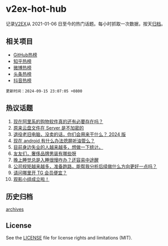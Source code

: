 # v2ex-hot-hub

 记录[V2EX](https://www.v2ex.com/)从 2021-01-06 日至今的热门话题。每小时抓取一次数据，按天[归档](archives)。
 
 ## 相关项目

- [GitHub热榜](https://github.com/snaildev/github-hot-hub)
- [知乎热榜](https://github.com/snaildev/zhihu-hot-hub)
- [微博热榜](https://github.com/snaildev/weibo-hot-hub)
- [头条热榜](https://github.com/snaildev/toutiao-hot-hub)
- [抖音热榜](https://github.com/snaildev/douyin-hot-hub)


 `更新时间：2024-09-15 23:07:05 +0800`

## 热议话题

1. [现在阿里系的购物软件真的还有必要存在吗？](https://www.v2ex.com/t/1073167)
1. [原来云盘文件在 Server 是不加密的](https://www.v2ex.com/t/1073207)
1. [退役老旧电脑，没卖的话，你们会用来干什么？ 2024 版](https://www.v2ex.com/t/1073179)
1. [现在 android 有什么办法熄屏听油管么？](https://www.v2ex.com/t/1073188)
1. [目前身边失业的人越来越多，想做一下统计。](https://www.v2ex.com/t/1073176)
1. [友友们，奢侈品牌男装有哪些呀](https://www.v2ex.com/t/1073189)
1. [晚上睡觉总是入睡很慢咋办？还容易中途醒](https://www.v2ex.com/t/1073168)
1. [公司规矩越来越多，准备跑路，能帮我分析后续做什么方向更好一点吗？](https://www.v2ex.com/t/1073226)
1. [请问哪里开 TG 会员便宜？](https://www.v2ex.com/t/1073161)
1. [观影小组成立啦！](https://www.v2ex.com/t/1073154)

## 历史归档

[archives](archives)

## License

See the [LICENSE](LICENSE) file for license rights and limitations (MIT).
